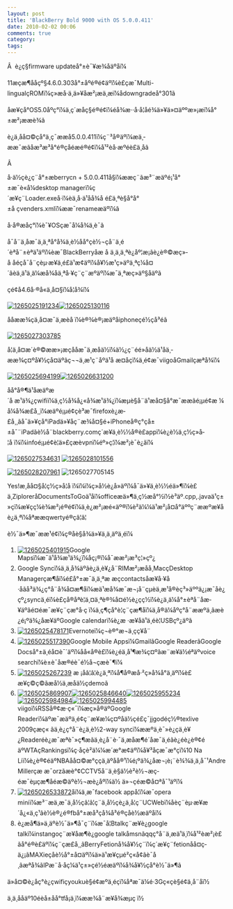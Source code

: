 ```yaml
---
layout: post
title: 'BlackBerry Bold 9000 with OS 5.0.0.411'
date: 2010-02-02 00:06
comments: true
category: 
tags:
---
```

    

Â  è¿ç§firmware updateå°±è¯¥æ¾åäºåï¼

11æçæ¶ååçº§4.6.0.303å°±åºé®é¢äºï¼è£çæ¯Multi-lingualçROMï¼ç»æå·ä¸ä»¥åæ²¡æä¸­æï¼ådowngradeå°301ã

åæ¥çå°OS5.0åºç°ï¼ä¸ç´æåç§é®é¢ï¼éå¾æ··å·å¦åé¾ä»¥ä»¤äººæ»¡æï¼å°±æ²¡ææè¾ã

è¿ä¸åå¤©çå°ä¸ç¯ææå5.0.0.411ï¼ç¨³å®äºï¼æä¸­ææ¯æãåæ³æ³å°é®çåéæé®é¢ï¼å¹²èå·æºéè£ä¸åã

Â 

å·ä½çè¿ç¨å°±æberrycn + 5.0.0.411å§ï¼ææç¨ãæ³¨æäºé¡¹å°±æ¯è«å¼desktop managerï¼ç´æ¥ç¨Loader.exeå·ï¼èä¸å·ä¹åå¾å é£ä¸ªè§å°å°±å çvenders.xmlï¼ææ¯renameæäºï¼ã

å·å®æåç°ï¼è¯¥OSçæ¯å¼å¾ä¸è¯ã

å¯å¨ä¸åæ¯ä¸ä¸ªå°å¾ä¸è½åå°çè½¬çå¨ä¸­é´èªå¨±èªä¹äºï¼èæ¯BlackBerryåæ å ä¸ä¸ä¸ªè¿åº¦æ¡ãè¿è®©æç»­å åéçå¯å¨çèµ·æ¥ä¸é£ä¹æ¢äºï¼å¥½æ­¹ç»äºä¸ªç¼å¤´ãèä¸ä¹ä¸ä¼æå¾åä¸ªå·¥ç¨ç¨æºäºï¼æ¯ä¸ªæç»äº§åäºã

çé¢å4.6å·®å«ä¸å¤§ï¼å¦å¾ï¼ 

[![1265025191234](https://lh6faa.bay.livefilestore.com/y1mjHkdPA_X1nhKh9Dg5IVpOcHvXWuzqVejJupX5Br9v9rGV4KUMDWbI4sQGj0UmBBCvOYmxalIQDq4O4SUtUZNlyf6OblgEDNMxbJXWNm88n7RXjlkPDi7u3lx_D1rbP0vc5EEcTuXVavLZTHJqqD0Jg/1265025191234_thumb.png)](https://lh6faa.bay.livefilestore.com/y1m2pIOhu1AsrX1gTSv9qoXfcBdGyBs6FAhTvTISsJO7My24eAVwpJcdswLAayJXovuPu3i85f7U7W0O-YNUeIR8WEh_OlfwN23N0RfFaNk1jC19rWftni3aIKRuJL7Ai0RYrpkU5UfGW7Q9Vew_noRCg/1265025191234[2].png)[![1265025130116](https://lh6faa.bay.livefilestore.com/y1mD0WyjvirjhiW9U4ioDH68uOghS9xZyz7Ig1MWkXwttib-HFJr6v7Meo1FVF2K0VLTyLYc0kOwC9_yibB9uFySFH7DdY5ziIWurI1iE6Qt7IKSx1848AEtZLhta8bNzUaTON2ovW37zQdBNAaygHeEg/1265025130116_thumb.png)](https://lh6faa.bay.livefilestore.com/y1m-RROKKkqUoNcsklBpYTB0H5nIMqJ-YOfEXaiZGgrAxeKhRME6vdydqlrW69k6XZGXXbebHSLe_JHbMt4vXEG6nB0fCF7d3HSfGGDva1oHl574aBa16Y5M_FmRyFTulwhvWkaMkeAzP8B6dQbZLKVhw/1265025130116[2].png)

ååææ¾çä¸å¤æ¯ä¸æèå ï¼è®¾è®¡æäºåiphoneçé½çå³éã

[![1265027303785](https://lh6faa.bay.livefilestore.com/y1mmdqlYHEb9wMXKl9h7a19x9pWo9qBYajsnuCOgYt4euWsDo_aG5Z9Sz-QpziiG3Eh_aC9TO7q-FHIyvWDQzNahVEgamGuob-g6MpWIsMe-GwPCPLqKi9muyYZOcdmcshI2foeED-izEQpfbb22Ve8KQ/1265027303785_thumb.png)](https://lh6faa.bay.livefilestore.com/y1mVSK2cYkRdC9kebdeeBIap-oFH8tA15Ow59kK5wBpTFv2y2DClACkBn64HQyNuPhR9eRMY_Rw6rzA4XEdQl-vDrrDIezFXLI_v-t2FW-2MnRlthQlG7mJ5rmCqSxFfVcmX-4isyFW23raAEteGzF0og/1265027303785[2].png)

å¦ä¸å¤æ´è®©ææ»¡æçååæ¯ä¸­æå­ä½ï¼ä½¿ç¨éé»å­ä½ä¹åä¸­ææ¾ç¤ºå¥½çå¤äºãç¬¬ä¸æ¹ç¨åºä¹å æ­¤åçï¼ä¸é¢æ¯viigoåGmailçæªå¾ï¼

[![1265025694199](https://lh6faa.bay.livefilestore.com/y1mlRPDLnh5CCDMO8p6yM5lOQmgWBLOPoMNP8nrc7g0S2hYP7RG7rFEMDg5YrzT10iBz2X-orYcO23GkcqRABn9iWLxG3HuIcGie94ZvZ2FIg5sCLt_PwlPPGakEHX7wLtw_MzjLLgxdwgyHuq66Fm95A/1265025694199_thumb.png)](https://lh6faa.bay.livefilestore.com/y1mFlqHjpzHIue71v-dS13-9V48bD9cAfTnnawhIKiF3wsWljA-VacW-y_rI7f9ixWsvkVpZO3motdImugisGu9HofUHGPxzg26phIHSy1AbWuAPetchJQTNJ6CnKNq_sGa0R23bWu3SWdNUdO3uxNj1A/1265025694199[2].png)[![1265026631200](https://lh6faa.bay.livefilestore.com/y1mKWwPT3uFOM4UBXwSt5pPBfuubTdVSb-PoOVBuELJh63qJbXYbeZzCNhI5stMeU0O7NHk5O6ZHFu4cCDG_sic6K_3q8RWRtrNtjowwS6VkRs2DGDIjl4dfrRQtowp93vYSm4ByRyH-NIM0GorrRnxkg/1265026631200_thumb.png)](https://lh6faa.bay.livefilestore.com/y1mhB5g8DDYvDy387rGjNnR1C7LJBLfiXks2e28VSFd-FFJm-aeU7gXoAhremJzJZO90Hp1b7OKxFQ0h9iAsOm6Fx4ErSpg19LXPa9vyj7BuUoBoeOcoVABLkR8JtVf1_Tbmnnv4akwlq4HcISYdh3nRw/1265026631200[2].png)

åå°å®¶ä¹åæäºæ´å æ¹ä¾¿çwifiï¼ä¸ç½å¾å¿«å¾æ¹ä¾¿ï¼æµè§å¨ä¹æå¤§å°æ¯ææãé¡µé¢æ ¼å¼å¾æ­£å¸¸ï¼æäºé¡µé¢çè³æ¯firefoxè¿æ­£å¸¸ãå¯ä»¥çå°iPadä»¥åç¨æ¾å¤§é+iPhoneå®ç°çå±±å¯¨iPadãè½å¨blackberry.comç´æ¥ä¸è½½å®è£appï¼è¿è½ä¸ç½ç»å­¦å ï¼ï¼infoé¡µé¢è¦ä»£çæèvpnï¼éº»ç¦ï¼æ²¡è¯è¿ãï¼

[![1265027534631](https://lh6faa.bay.livefilestore.com/y1mPn85j2Jcy1Y3Sp4IGtSY62NCeXR_Q8xYY9N_sek5qO4d6davKM9GD7Hju-WrySgeiLF4pFWJzB996Zeyt3e8htn8hdO7jKML1nbZwDOv0Y2V0SOZ2Emxrg20xcNdb4fduw5jfWAwf8RDnuhYs0M0BQ/1265027534631_thumb.png)](https://lh6faa.bay.livefilestore.com/y1m_V-HP2Rwb1JnGe3zE83JAk5lDFb27zgBT5Q6wDYdVBYTSxnxTGZugotGBiBVdiOQguJ1JBbCUNfKre5s-msco7-oGaLijHGg3RnuBovhDgXGU8VJk4MgHlclVJJ1h9SXTsO7pjb1x8RQRtnMdde67Q/1265027534631[2].png) [![1265028101556](https://lh6faa.bay.livefilestore.com/y1movrw3bEJvFK4vvaKw_Dn1ypRNTtY7OOe_MsoszGqZjYLB_qiFLtzMh_kZiOVqq5bsEx3BwfSGGEKalpohEVfgXSQrHl5L-DSYZtW-N47yPwAwwvrslIBwlsDZ0l0_LaGNguK6Ud6LMBCj18dvKm6_A/1265028101556_thumb.png)](https://lh6faa.bay.livefilestore.com/y1mJZrAboG7G5lU4wzy7rP85GdbIRf49GsKWoZw6myzmr9SrazTUBrXzyrv2JAvrx8iirsWptGGHr2XR01winxFNqqW-P9xoGBLc8MtTIoiA1w2mT_scHz0kM-UtOQ1TG-baJ_hcmmQsNqW60zj7Zr6nQ/1265028101556[2].png)

[![1265028207961](https://lh6faa.bay.livefilestore.com/y1mJCqUJTmeajfZ5AXF2cmsOeqo5X0j39c7JVg53mualxXVmNK80Kb5eOkGfNulLfcNFe7JIcn9vYkyKYNgwEfC6XEd13Z-LIqV-hcqAL3aPg7_N2BPUZhhY6dL0CCGhsjqnBQ4hQn3PTCWVo3425aieg/1265028207961_thumb.png)](https://lh6faa.bay.livefilestore.com/y1mpBmcvWppOdC0NnARLNwFtzLdmVRFATs3EbseFUurn6Xe4jH_YdmmojozQcIDl9Pb1JLwgZYEvunuUlIaXIXpk9a0-TRlBZr60qB-FDo6iiY6DThS23ETb3QygvgPK6Vzm-H5PTXPPsSY9BUe8IXiIw/1265028207961[2].png) ![1265027705145](https://lh6faa.bay.livefilestore.com/y1mMGsNJH6ipNo1fs5V2ZYCETH7menpSCU8JTegPZ5XDzMEqTzqtkDxtRjiWQkTlEX2Y650uhRoDOeONglwwjN9893RB4oSlarbbSV6XKBi3CVfpKNRQ9NTNlyrWmklpo2xqiupx7LxzbcvpIDpR4rapg/1265027705145_thumb.png)

Yes!æ¸åå¤§å­¦ç½ç»å­¦å ï¼ï¼ï¼ç»å½è¿å»äºï¼å¯ä»¥ä¸è½½éä»¶ï¼è£ä¸ZiploreråDocumentsToGoä¹åï¼officeæä»¶ä¸ç½æå°½ï½è³äº.cpp,.javaä¹ç±»çï¼æ¥çç¼è¾æ²¡é®é¢ï¼ä¸è¿æ²¡æé«äº®ï¼è²ä¼¼ä¹æ²¡å¤å°äººç¨ææºæ¥åè¿ä¸ªï¼åªææqwertyé®çâ¦â¦

è½¯ä»¶æ¯ææ¹é¢ï¼ç®åè§å¾ä»¥ä¸ä¸äºä¸éï¼

  1. [![1265025401915](https://lh6faa.bay.livefilestore.com/y1mpFOI7gJJsxU3u0O6l5gLbKBPAy-5VkBKHUk6ZW5GYOM__m0dMQ54BIKWDZlQSG0C6CW3bIWNAC4Lwo8ARjo1b1Zq-_ivRoIT6KcV-qMfQZGqPRoihddP7N4zinKQzlUT_Vo-MWZZELGy3icz9v9kEA/1265025401915_thumb.png)](https://lh6faa.bay.livefilestore.com/y1mrn66d6thhwurbNdTVtcWePZQn6tOd35tKaZFM7jbFgURB7nsFfiASug1sNxRO1cJ5f2EQMKxOdeIW4QndFNQIqcUJWp609ajbtGMeU8vM3ZqUjS_WtEgdk6PGbesiigH0rvLG_qn5HcnTnbhcCfCeg/1265025401915[2].png)Google Mapsï¼æ¯ä¹å¾æ¹ä¾¿ï¼åç¡®ï¼å¯ææ²¡æ³ç¦»çº¿
  2. Google Syncï¼ä¸ä¸å¾äºãè¿ä¸è¥¿å¨RIMæ²¡æåå¸MacçDesktop Managerçæ¶åï¼é£å°±æ¯ä¸ä¸ªæ æçcontactsåæ­¥å·¥å·åãå³ä¾¿ç°å¨å¾å¤æ¶åï¼æä¹æå¾æ¯æ¬¡å¨çµèä¸æ¹å®èç³»äººä¿¡æ¯åè¿çº¿syncä¸éï¼è£çå®åªè¦ä¸¤ä¸ªè®¾å¤é½è¿çç½ï¼è¿ä¸ä¼å°±èªå¨åæ­¥äºãé¤éæ¯æ¥ç¨çæ°å·ç ï¼ä¸ç¶ç­å°è¦ç¨çæ¶åï¼ä¸å®ä¼åºç°å¨ææºä¸ãæè¿é¡ºä¾¿åæ­¥äºGoogle calendarï¼è¿æ ·æ¥åä¹ä¸éè¦USBçº¿äºã
  3. [![1265025478171](https://lh6faa.bay.livefilestore.com/y1mWQ-LbN_EmusBvDem0rbiAlD2KmspCKrd_w0vLy707vBHrKKVDvD2WuLcjSEA7gg8_6Rnac43a3n6rznZBnFzKG8R35QCFRPxMAyLXNdTj2-8Uk7i9iKHwRK2Jn5_ejhOyga-7b7aVN777EvzDFMwRQ/1265025478171_thumb.png)](https://lh6faa.bay.livefilestore.com/y1mlFbP6pOZKkl9dpNOuFBUsVx9HmNsTmbqcQ79AzfR_IEY0PatfY3e342oxCnxJ3MrhqBF3EmAkvJ4rN2p99pWB07qv0d3CeFyUNNINngx5SBRGoEEH886HETfAVqxwbekeybKj85yFwE47T5kuKgRYw/1265025478171[2].png)Evernoteï¼ç¬è®°æ¬ä¸­çç¥å¨
  4. [![1265025517390](https://lh6faa.bay.livefilestore.com/y1mA92N1exWeIx3ku9RTIv6UWGzFTU5M8_QkMuchHP0axjR8dealgwinFfTOVi8dKRnLBR4N79VDqoPzKjPWUd7SoPxpn2Sgq6ET9PBzswrHulX782KWHcDsjU2_DhA6eN2gJdI6--ve-X7J4sADUwFEA/1265025517390_thumb.png)](https://lh6faa.bay.livefilestore.com/y1mp2ofjvGXILKa5pJC2G9guWNXk0v0Sxd8zzHZt6fZ2wLIRyr4iwFT1OzrrtTBrKTztANzSjopDEkCvdLkI8CnG2-3-oO3bp4B8XUKV2XKl6DT2Gj5CV5RfoYoih_LeZITncr9zaujqsU8r29KsdGCMA/1265025517390[2].png)Google Mobile Appsï¼GmailãGoogle ReaderãGoogle Docså°±ä¸éå¤è¯´äºï¼åå«å®è£ï¼è¿éä¸å¹¶æ¾ç¤ºãæ¨æ¥ä½éªäºvoice searchï¼è±è¯­åæ®éè¯é½å¬çæè¯¶ï¼
  5. [![1265025267239](https://lh6faa.bay.livefilestore.com/y1m48eJymxv5f4KgrpAlfbAh6awjbmCk9LRtl_0PXJrS41oNWdioK6FJGCBHz_rTLQctuh-zKPn53wyixip79YImjZ-vV2mU93PloVf4QyY1km9xu-d0-VKbNJ5s6M2ctKZMNiKk5taShAayl_c5JA_Ug/1265025267239_thumb.png)](https://lh6faa.bay.livefilestore.com/y1mecOMig-8WY0uOKMa9aKkXpmI8iQKs8UPkwpsxhnfJim0siWRyfPgVBrkitbs-gzxXvpXxwOV3EAL_Nvh8SC8EKkCwxJ39QFd4llRtutUxMccaT1LWYjpJclhFzh48l9CqumaWH5EhvQv_sO7jBYvWA/1265025267239[2].png) æ ¡åâ¦â¦è¿ä¸ªï¼å¶å®æå·²ç»å¾å°ä¸äºï¼è£æ¥ç©ç©ãæå½ä¸­æå­ä½çdemoã
  6. [![1265025869907](https://lh6faa.bay.livefilestore.com/y1m_bEUECUGskUoP0ARENqfd0E6Hbn9nHvdgAqdB4JqBT--gSqF87sjd-bA2Hb1OxImqrZWxwnT8k-tg1Cu6dVLbrK6AXTfc4SGw2jSWfQxPjLDITMugbdX45jA7OiAaa-95Hu91Y5nZ9A10xxRwGZ-JQ/1265025869907_thumb.png)](https://lh6faa.bay.livefilestore.com/y1m3ctWM2Drh483MjqKtH13OyTBdGeOYutCaILKipSXJg8CGhDzZUfTG2y85jDl5pCKgC7dSu-0cxj7FHiDYl3M9EVD0U_TsNv4iY0p9DYs3D9xVmJ40uT1HI30a-UWii_01UO0neufBbU4c3PBQb4WqA/1265025869907[2].png)[![1265025846640](https://lh6faa.bay.livefilestore.com/y1mdQSSwMJEUvZwZOtUrh1gSFN3L1DJ00HwAKGnERCkTddrbROOZ9FUX1dxA8OqpoOru598o9jwrXwOUYhtKYmjAoqNf_sx0KcZWL92iEdV_nLwhRFa1mPhHTsHgez835ZdEzGES3cXVLs6znsHPI6Rvg/1265025846640_thumb.png)](https://lh6faa.bay.livefilestore.com/y1mv-6eoFX4d7fgZfnHDrP3g5RfiQnuywn__r8347ZQQYmKZhq6yGpdZ_IYgsu38GR9UN8LGd7iNxMIDla5EMyhsGW9qcDCHT8p4h_QukaVL6ghz_Zy19oxOfHXOrrnG25LIsyR4hd0d3iMacYm_TSo7A/1265025846640[2].png)[![1265025955234](https://lh6faa.bay.livefilestore.com/y1mL7s_SEisI5s60bUiYBSqYzAJrCt4dU3phEdN88SuLKBEwG8qVe-G9Xbll7BRUWfwVsgg3UHTTePRVz3UXNCexdkb_b9JKL84eUBU6AIqbO2L0kncANRe5DviF6SnMgGS1GXS3WsHjKt9YUsoVPRi-Q/1265025955234_thumb.png)](https://lh6faa.bay.livefilestore.com/y1meayncxlOoBZ3MEmXBR34mJdfEor3vphT090Uh8SQx5RGoqq-mATi3coEJUvR1tsekZEGBKu6ojCXXoU__Z9boP1rCvMGH5-LzAPs_HjNluhyPe0_AzsxtsJdSTN5q3pQlnw2eW-gfGlMpNWBZwaCbA/1265025955234[2].png)[![1265025984984](https://lh6faa.bay.livefilestore.com/y1m7NrHbP9uQgOOjwNtO5fCaB0Ws_dKExHfInEkTCsaAkk_gKLRRtB4ehQoqxI7i9FdSNGy0bH5XGJwLUyBEBg-yrLrIzyaZJcdfpVGBJFwydxbjY_hM7RjSexGMg1g5GrpK2eKpdfII5vFs6PiyrKPlQ/1265025984984_thumb.png)](https://lh6faa.bay.livefilestore.com/y1mRMcD92Ads2e_7nei-Hvz0oo_vAAy7s1DKWlJPADU2RMFjq0dafWHrSzK_RIyp9jRWeziDlRO6m0etWFsWfBo-MByIiFsQyPwe1yYh1-5DGYXqec8CPixCJalwWdO3wjxP4rstj3JXnaqKh1VYOIWzQ/1265025984984[2].png)[![1265025994485](https://lh6faa.bay.livefilestore.com/y1mxwTG0HF_pjtM7wS1eePvkvhtl9Oc-TEQTLaF7TEWavU_lhokGID6fV2yCS0iD0-vTt6RwO2N2njCz2-xFYVJKJSlgdsc-BIGVdos8BexKx1vZDTwncoeKE0AIWUVyv9q9zIM1QIDN36HGZZcjsyYzg/1265025994485_thumb.png)](https://lh6faa.bay.livefilestore.com/y1mdfsRRQ2qvNbx8oOSa7qGSSU5HcD2rH-hXSehe4nG-dIpjqLwSq5GgSNxlqfHEkcqLL9GTBTdtdeBHWsbSdbNPPDAP69uTTYk-uX9HDNLn9_mVEQg75Go7tiQU6mj3UWb1MqXAJ8LXKjXtZQE4-ndWw/1265025994485[2].png)viigoï¼RSSå®¢æ·ç«¯ï¼æç»å®äºGoogle Readerï¼äºæ¯æäºä¸é¢ç¨æ¥æ¼ç¤ºå­ä½çé£ç¯jjgodéç½®texlive 2009çæç« ãä¸è¿ç°å¨è¿ä¸è½2-way syncï¼ææºä¸è¯»è¿çä¸è¥¿Readeréè¿æ¯æªè¯»ç¶æãä¸è¿å¨è·¯ä¸æåæ¶é´åæ¯ä¸éãè¿éè¿è®¢éäºWTAçRankingsï¼ç·å­çè²ä¼¼æ´æ°æ¢äºï¼å¥³å­çæ¯æ°çï¼10 Na Liï¼è¿è®¢éäºNBAåå¤©æ°ç­ç­ä¸äºåå®¹ï¼é¡ºä¾¿åæ¬¡è¡¨è¾¾ä¸ä¸å¯¹Andre Millerçæ æ¯orzãæè°¢CCTV5å¨ä¸è§ä½è²è½¬æ­ç­éæ¯èµçæ¶åéæ©äºè½¬æ­è¿åºï¼ä½ ä»¬çéæ©å¤ªå¯¹äºï¼
  7. [![1265026533872](https://lh6faa.bay.livefilestore.com/y1mAnzGa6wfhXRUbztmZIhbv6kzQpDR0J1Ynrm0-hVhpdhijmIiMYctoiRVhz1j3e14b3KTOk6_9kkmO36duemlJJbz58hGZKJzUYlXq5yOPXinNBhEJKyloHjaD3uiGe2AD1VW67fMfS03zgzELCYxPQ/1265026533872_thumb.png)](https://lh6faa.bay.livefilestore.com/y1mJbOND-RBwre2v1xt2hhbqMyp4UcpZSRKQnNYpqYLYf_0E_MNO399_4pKmS3au5eLIAYB5eYHSDGkop419UZFNISo2mxsocTzPjFc3iqm2LrXlN9er2z9RqzT8DKzVkyCLG8u8Nz1CQsAo3O4aUPGAQ/1265026533872[2].png)åï¼ä¸æ¯facebook appå¦ï¼æ¯opera miniï¼æ³¨æä¸æ¯ä¸­å½çâ¦â¦ç¨ä¸­å½çè¿ä¸å¦ç¨UCWebï¼åèç¨èµ·æ¥æ´å¿«ä¸ç¹ãè½è®¿é®fbå°±æå³çå¾å³é®çåè½æäºåï¼
  8. è¿æå¶ä»ä¸äºè½¯ä»¶å¯ç¨ï¼æ¯å¦Btalkç¨æ¥è¿google talkï¼instangoç¨æ¥åæ¶è¿google talkåmsnãqqç°å¨ä¸æä¹ä¸ï¼å¹²èæ²¡è£ãå°é®è£äºï¼ç¨çæ­£å¸¸ãBerryFetionå¾å¥½ç¨ï¼ç´æ¥ç¨fetionåå¤ç­ä¿¡ãMAXieçåè½å°±å¤äºï¼ä»ä¹æ¥çµé²ç«å¢ãè¯å¸ãæªå¾ãIPæ¨å·åç¼ä¹ç±»çé½éæäºï¼å¾å¥½çå°è½¯ä»¶ã

ä»å¤©è¿åç°è¿çwifiçyoukuè§é¢æºä¸éçï¼åªæ¯ä¼é·3Gç«çè§é¢ä¸å¨åï½

ä¸ä¸ååäº10éèå±åå°tfå¡ä¸ï¼æ­æ¾å¨æ¥å¾æµç
ï½
